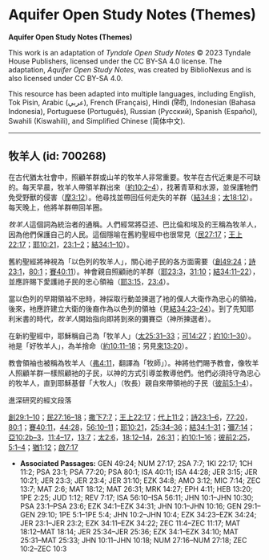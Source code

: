 # Aquifer Open Study Notes (Themes)

**Aquifer Open Study Notes (Themes)**

This work is an adaptation of *Tyndale Open Study Notes* © 2023 Tyndale House Publishers, licensed under the CC BY\-SA 4\.0 license. The adaptation, *Aquifer Open Study Notes*, was created by BiblioNexus and is also licensed under CC BY\-SA 4\.0\.

This resource has been adapted into multiple languages, including English, Tok Pisin, Arabic (عربي), French (Français), Hindi (हिंदी), Indonesian (Bahasa Indonesia), Portuguese (Português), Russian (Русский), Spanish (Español), Swahili (Kiswahili), and Simplified Chinese (简体中文).



--------------------------------

## 牧羊人 (id: 700268)

在古代猶太社會中，照顧羊群或山羊的牧羊人非常重要。牧羊在古代近東是不可缺的。每天早晨，牧羊人帶領羊群出來（[約10:2–4](https://ref.ly/John10:2-John10:4)），找著青草和水源，並保護牠們免受野獸的侵害（[摩3:12](https://ref.ly/Amos3:12)）。他尋找並帶回任何走失的羊群（[結34:8](https://ref.ly/Ezek34:8)；[太18:12](https://ref.ly/Matt18:12)）。每天晚上，他將羊群帶回羊圈。

*牧羊人*這個詞為統治者的通稱。人們經常將亞述、巴比倫和埃及的王稱為牧羊人，因為他們保護自己的人民。這個隱喻在舊約聖經中也很常見（[民27:17](https://ref.ly/Num27:17)；[王上22:17](https://ref.ly/1Kgs22:17)；[耶10:21](https://ref.ly/Jer10:21)，[23:1–2](https://ref.ly/Jer23:1-Jer23:2)；[結34:1–10](https://ref.ly/Ezek34:1-Ezek34:10)）。

舊約聖經將神視為「以色列的牧羊人」，關心祂子民的各方面需要（[創49:24](https://ref.ly/Gen49:24)；[詩23:1](https://ref.ly/Ps23:1)，[80:1](https://ref.ly/Ps80:1)；[賽40:11](https://ref.ly/Isa40:11)）。神會親自照顧祂的羊群（[耶23:3](https://ref.ly/Jer23:3)，[31:10](https://ref.ly/Jer31:10)；[結34:11–22](https://ref.ly/Ezek34:11-Ezek34:22)），並應許賜下愛護祂子民的忠心領袖（[耶3:15](https://ref.ly/Jer3:15)，[23:4](https://ref.ly/Jer23:4)）。

當以色列的早期領袖不忠時，神採取行動並揀選了衪的僕人大衛作為忠心的領袖，後來，衪應許建立大衛的後裔作為以色列的領袖（見[結34:23–24](https://ref.ly/Ezek34:23-Ezek34:24)）。到了先知耶利米書的時代，*牧羊人*開始指向即將到來的彌賽亞（神所揀選者）。

在新約聖經中，耶穌稱自己為「牧羊人」（[太25:31–33](https://ref.ly/Matt25:31-Matt25:33)；[可14:27](https://ref.ly/Mark14:27)；[約10:1–30](https://ref.ly/John10:1-John10:30)）。衪是「好牧羊人」，為羊捨命（[約10:11–18](https://ref.ly/John10:11-John10:18)；另見[來13:20](https://ref.ly/Heb13:20)）。

教會領袖也被稱為牧羊人（[弗4:11](https://ref.ly/Eph4:11)，翻譯為「牧師」）。神將他們賜予教會，像牧羊人照顧羊群一樣照顧衪的子民，以神的方式引導並教導他們。他們必須持守為忠心的牧羊人，直到耶穌基督「大牧人」（牧長）親自來帶領衪的子民（[彼前5:1–4](https://ref.ly/1Pet5:1-1Pet5:4)）。

進深研究的經文段落

[創29:1–10](https://ref.ly/Gen29:1-Gen29:10)；[民27:16–18](https://ref.ly/Num27:16-Num27:18)；[撒下7:7](https://ref.ly/2Sam7:7)；[王上22:17](https://ref.ly/1Kgs22:17)；[代上11:2](https://ref.ly/1Chr11:2)；[詩23:1–6](https://ref.ly/Ps23:1-Ps23:6)，[77:20](https://ref.ly/Ps77:20)，[80:1](https://ref.ly/Ps80:1)；[賽40:11](https://ref.ly/Isa40:11)，[44:28](https://ref.ly/Isa44:28)，[56:10–11](https://ref.ly/Isa56:10-Isa56:11)；[耶10:21](https://ref.ly/Jer10:21)，[25:34–36](https://ref.ly/Jer25:34-Jer25:36)；[結34:1–31](https://ref.ly/Ezek34:1-Ezek34:31)；[彌7:14](https://ref.ly/Mic7:14)；[亞10:2b–3](https://ref.ly/Zech10:2-Zech10:3)，[11:4–17](https://ref.ly/Zech11:4-Zech11:17)，[13:7](https://ref.ly/Zech13:7)；[太2:6](https://ref.ly/Matt2:6)，[18:12–14](https://ref.ly/Matt18:12-Matt18:14)，[26:31](https://ref.ly/Matt26:31)；[約10:1–16](https://ref.ly/John10:1-John10:16)；[彼前2:25](https://ref.ly/1Pet2:25)，[5:1–4](https://ref.ly/1Pet5:1-1Pet5:4)；[猶1:12](https://ref.ly/Jude1:12)；[啟7:17](https://ref.ly/Rev7:17)

* **Associated Passages:** GEN 49:24; NUM 27:17; 2SA 7:7; 1KI 22:17; 1CH 11:2; PSA 23:1; PSA 77:20; PSA 80:1; ISA 40:11; ISA 44:28; JER 3:15; JER 10:21; JER 23:3; JER 23:4; JER 31:10; EZK 34:8; AMO 3:12; MIC 7:14; ZEC 13:7; MAT 2:6; MAT 18:12; MAT 26:31; MRK 14:27; EPH 4:11; HEB 13:20; 1PE 2:25; JUD 1:12; REV 7:17; ISA 56:10–ISA 56:11; JHN 10:1–JHN 10:30; PSA 23:1–PSA 23:6; EZK 34:1–EZK 34:31; JHN 10:1–JHN 10:16; GEN 29:1–GEN 29:10; 1PE 5:1–1PE 5:4; JHN 10:2–JHN 10:4; EZK 34:23–EZK 34:24; JER 23:1–JER 23:2; EZK 34:11–EZK 34:22; ZEC 11:4–ZEC 11:17; MAT 18:12–MAT 18:14; JER 25:34–JER 25:36; EZK 34:1–EZK 34:10; MAT 25:31–MAT 25:33; JHN 10:11–JHN 10:18; NUM 27:16–NUM 27:18; ZEC 10:2–ZEC 10:3

